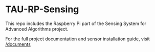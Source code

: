 # TAU-RP-Sensing

This repo includes the Raspberry Pi part of the Sensing System for Advanced Algorithms project.

For the full project documentation and sensor installation guide, visit [/documents](/documents)

